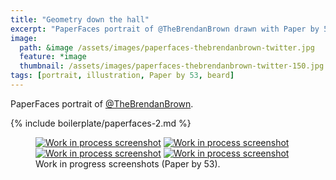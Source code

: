 ```yaml
---
title: "Geometry down the hall"
excerpt: "PaperFaces portrait of @TheBrendanBrown drawn with Paper by 53 on an iPad."
image: 
  path: &image /assets/images/paperfaces-thebrendanbrown-twitter.jpg 
  feature: *image
  thumbnail: /assets/images/paperfaces-thebrendanbrown-twitter-150.jpg
tags: [portrait, illustration, Paper by 53, beard]
---
```


PaperFaces portrait of <a href="https://twitter.com/TheBrendanBrown">@TheBrendanBrown</a>.

{% include boilerplate/paperfaces-2.md %}

<figure class="half">
	<a href="/assets/images/paperfaces-thebrendanbrown-process-1-lg.jpg"><img src="/assets/images/paperfaces-thebrendanbrown-process-1-750.jpg" alt="Work in process screenshot"></a>
	<a href="/assets/images/paperfaces-thebrendanbrown-process-2-lg.jpg"><img src="/assets/images/paperfaces-thebrendanbrown-process-2-600.jpg" alt="Work in process screenshot"></a>
	<a href="/assets/images/paperfaces-thebrendanbrown-process-3-lg.jpg"><img src="/assets/images/paperfaces-thebrendanbrown-process-3-600.jpg" alt="Work in process screenshot"></a>
	<a href="/assets/images/paperfaces-thebrendanbrown-process-4-lg.jpg"><img src="/assets/images/paperfaces-thebrendanbrown-process-4-600.jpg" alt="Work in process screenshot"></a>
	<figcaption>Work in progress screenshots (Paper by 53).</figcaption>
</figure>
